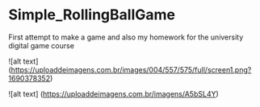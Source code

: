 # Simple_RollingBallGame
First attempt to make a game and  also my homework for the university digital game course

![alt text] (https://uploaddeimagens.com.br/images/004/557/575/full/screen1.png?1690378352)

![alt text] (https://uploaddeimagens.com.br/imagens/A5bSL4Y)

